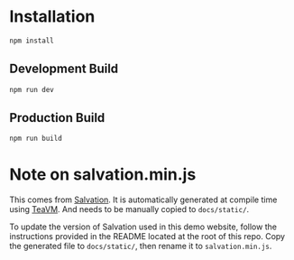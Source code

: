 # Installation
```sh
npm install
```

## Development Build
```sh
npm run dev
```

## Production Build
```sh
npm run build
```

# Note on salvation.min.js

This comes from [Salvation](https://github.com/shapesecurity/salvation). It is automatically generated at compile time using [TeaVM](https://teavm.org/docs/intro/getting-started.html). And needs to be manually copied to `docs/static/`.

To update the version of Salvation used in this demo website, follow the instructions provided in the README located at the root of this repo. Copy the generated file to `docs/static/`, then rename it to `salvation.min.js`.
